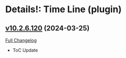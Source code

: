 # Details!: Time Line (plugin)

## [v10.2.6.120](https://github.com/Tercioo/TimeLine/tree/v10.2.6.120) (2024-03-25)
[Full Changelog](https://github.com/Tercioo/TimeLine/compare/v10.2.0.119...v10.2.6.120) 

- ToC Update  
